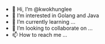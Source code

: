 - 👋 Hi, I’m @kwokhunglee
- 👀 I’m interested in Golang and Java
- 🌱 I’m currently learning ...
- 💞️ I’m looking to collaborate on ...
- 📫 How to reach me ...

<!---
kwokhunglee/kwokhunglee is a ✨ special ✨ repository because its `README.md` (this file) appears on your GitHub profile.
You can click the Preview link to take a look at your changes.
--->
